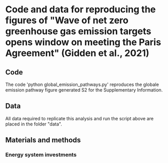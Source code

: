 # Code and data for reproducing the figures of "Wave of net zero greenhouse gas emission targets opens window on meeting the Paris Agreement" (Gidden et al., 2021)


## Code
The code 'python global_emission_pathways.py' reproduces the  globale emission pathway figure generated S2 for the Supplementary Information. 

## Data
All data required to replicate this analysis and run the script above are placed in the folder "data".

## Materials and methods
### Energy system investments
